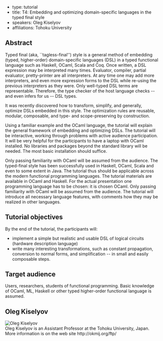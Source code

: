 - type: tutorial
- title: T4: Embedding and optimizing domain-specific languages in the typed final style
- speakers: Oleg Kiselyov
- affiliations: Tohoku University

## Abstract
Typed final (aka, ``tagless-final'') style is a general method of
embedding (typed, higher-order) domain-specific languages (DSL) in a
typed functional language such as Haskell, OCaml, Scala and Coq. Once
written, a DSL expression may be interpreted many times. Evaluator,
compiler, partial evaluator, pretty-printer are all interpreters. At
any time one may add more interpreters, and even more expression forms
to the DSL while re-using the previous interpreters as they were. Only
well-typed DSL terms are representable. Therefore, the type checker of
the host language checks -- and even infers for us -- DSL types. 

It was recently discovered how to transform, simplify, and generally,
optimize DSLs embedded in this style. The optimization rules are
reusable, modular, composable, and type- and scope-preserving by
construction.

Using a familiar example and the OCaml language, the tutorial will explain the general
framework of embedding and optimizing DSLs. The tutorial will
be interactive, working through problems with active audience
participation.  It will be very helpful for the
participants to have a laptop with OCaml installed. No
libraries and packages beyond the standard library will be needed. The
most basic installation should suffice.

Only passing familiarity with OCaml will be assumed from the audience.
 The typed-final style has been successfully used in Haskell, OCaml,
 Scala and even to some extent in Java. The tutorial thus should be
 applicable across the modern functional programming languages. The
 tutorial materials are available in OCaml and Haskell. For the actual
 presentation one programming language has to be chosen: it is chosen
OCaml. Only passing familiarity with OCaml will be assumed from the
audience.  The tutorial will introduce all necessary language
features, with comments how they may be realized in other languages.

## Tutorial objectives
By the end of the tutorial, the participants will:
* implement a simple but realistic and usable DSL of logical circuits
(hardware description language)
* write many interesting transformations, such as constant
propagation, conversion to normal forms, and simplification --
in small and easily composable steps.


## Target audience
Users, researchers, students of functional
programming. Basic knowledge of OCaml, ML, Haskell or other typed
higher-order functional language is assumed.

## Oleg Kiselyov
<div class="row" media:type="text/omd">

<div class="medium-4 columns">
<img src="img/oleg-kiselyov.jpg" alt="Oleg Kiselyov"></img>
</div>

<div class="medium-8 columns" media:type="text/omd">
Oleg Kiselyov is an Assistant Professor at the Tohoku
University, Japan. More information is on the web site
http://okmij.org/ftp/
</div>

</div>
